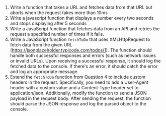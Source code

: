 1. Write a function that takes a URL and fetches data from that URL but aborts when the request takes more than 10ms
2. Write a javascript function that displays a number every two seconds and stops displaying after 5 seconds
3. Write a JavaScript function that fetches data from an API and retries the request a specified number of times if it fails.
4. Write a JavaScript function `fetchToDo` that uses XMLHttpRequest to fetch data from the given URL (https://jsonplaceholder.typicode.com/todos/1). The function should handle both successful responses and errors (such as network issues or invalid URLs). Upon receiving a successful response, it should log the fetched data to the console. If there's an error, it should catch the error and log an appropriate message.
5. Extend the `fetchToDo` function from Question 4 to include custom headers in the request. Specifically, you need to add a User-Agent header with a custom value and a Content-Type header set to application/json. Additionally, modify the function to send a JSON payload in the request body. After sending the request, the function should parse the JSON response and log the parsed object to the console.